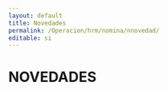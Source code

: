 ```yaml
---
layout: default
title: Novedades
permalink: /Operacion/hrm/nomina/nnovedad/
editable: si
---
```


# NOVEDADES

